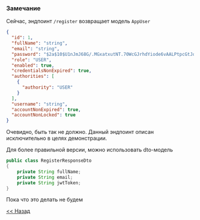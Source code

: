 ### Замечание

Сейчас, эндпоинт `/register` возвращает модель `AppUser`

```json
{
  "id": 1,
  "fullName": "string",
  "email": "string",
  "password": "$2a$10$U1nJmJ68G/.MGxatxutNT.70WcGJrhdYiode6vAALPtpcGtJq9qSm",
  "role": "USER",
  "enabled": true,
  "credentialsNonExpired": true,
  "authorities": [
    {
      "authority": "USER"
    }
  ],
  "username": "string",
  "accountNonExpired": true,
  "accountNonLocked": true
}
```

Очевидно, быть так не должно. Данный эндпоинт описан исключительно в целях демонстрации.

Для более правильной версии, можно использовать dto-модель

```java
public class RegisterResponseDto
{
    private String fullName;
    private String email;
    private String jwtToken;
}
```

Пока что это делать не будем

[\<\< Назад](./step-09.md)
